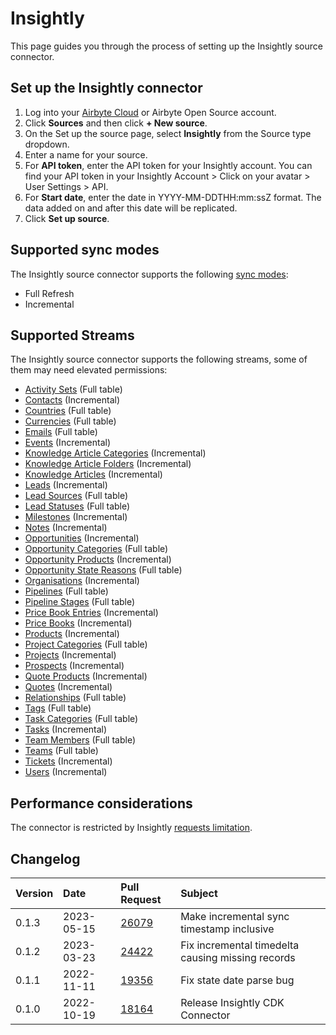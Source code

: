 # Insightly

This page guides you through the process of setting up the Insightly source connector.

## Set up the Insightly connector

1. Log into your [Airbyte Cloud](https://cloud.airbyte.com/workspaces) or Airbyte Open Source account.
2. Click **Sources** and then click **+ New source**.
3. On the Set up the source page, select **Insightly** from the Source type dropdown.
4. Enter a name for your source.
5. For **API token**, enter the API token for your Insightly account. You can find your API token in your Insightly Account > Click on your avatar > User Settings > API.
6. For **Start date**, enter the date in YYYY-MM-DDTHH:mm:ssZ format. The data added on and after this date will be replicated.
7. Click **Set up source**.

## Supported sync modes

The Insightly source connector supports the following [sync modes](https://docs.airbyte.com/cloud/core-concepts#connection-sync-modes):

 - Full Refresh
 - Incremental

## Supported Streams

The Insightly source connector supports the following streams, some of them may need elevated permissions:

* [Activity Sets](https://api.na1.insightly.com/v3.1/#!/ActivitySets/GetActivitySets) \(Full table\)
* [Contacts](https://api.na1.insightly.com/v3.1/#!/Contacts/GetEntities) \(Incremental\)
* [Countries](https://api.na1.insightly.com/v3.1/#!/Countries/GetCountries) \(Full table\)
* [Currencies](https://api.na1.insightly.com/v3.1/#!/Currencies/GetCurrencies) \(Full table\)
* [Emails](https://api.na1.insightly.com/v3.1/#!/Emails/GetEntities) \(Full table\)
* [Events](https://api.na1.insightly.com/v3.1/#!/Events/GetEntities) \(Incremental\)
* [Knowledge Article Categories](https://api.na1.insightly.com/v3.1/#!/KnowledgeArticleCategories/GetEntities) \(Incremental\)
* [Knowledge Article Folders](https://api.na1.insightly.com/v3.1/#!/KnowledgeArticleFolders/GetEntities) \(Incremental\)
* [Knowledge Articles](https://api.na1.insightly.com/v3.1/#!/KnowledgeArticles/GetEntities) \(Incremental\)
* [Leads](https://api.na1.insightly.com/v3.1/#!/Leads/GetEntities) \(Incremental\)
* [Lead Sources](https://api.na1.insightly.com/v3.1/#!/LeadSources/GetLeadSources) \(Full table\)
* [Lead Statuses](https://api.na1.insightly.com/v3.1/#!/LeadStatuses/GetLeadStatuses) \(Full table\)
* [Milestones](https://api.na1.insightly.com/v3.1/#!/Milestones/GetEntities) \(Incremental\)
* [Notes](https://api.na1.insightly.com/v3.1/#!/Notes/GetEntities) \(Incremental\)
* [Opportunities](https://api.na1.insightly.com/v3.1/#!/Opportunities/GetEntities) \(Incremental\)
* [Opportunity Categories](https://api.na1.insightly.com/v3.1/#!/OpportunityCategories/GetOpportunityCategories) \(Full table\)
* [Opportunity Products](https://api.na1.insightly.com/v3.1/#!/OpportunityProducts/GetEntities) \(Incremental\)
* [Opportunity State Reasons](https://api.na1.insightly.com/v3.1/#!/OpportunityStateReasons/GetOpportunityStateReasons) \(Full table\)
* [Organisations](https://api.na1.insightly.com/v3.1/#!/Organisations/GetEntities) \(Incremental\)
* [Pipelines](https://api.na1.insightly.com/v3.1/#!/Pipelines/GetPipelines) \(Full table\)
* [Pipeline Stages](https://api.na1.insightly.com/v3.1/#!/PipelineStages/GetPipelineStages) \(Full table\)
* [Price Book Entries](https://api.na1.insightly.com/v3.1/#!/PriceBookEntries/GetEntities) \(Incremental\)
* [Price Books](https://api.na1.insightly.com/v3.1/#!/PriceBooks/GetEntities) \(Incremental\)
* [Products](https://api.na1.insightly.com/v3.1/#!/Products/GetEntities) \(Incremental\)
* [Project Categories](https://api.na1.insightly.com/v3.1/#!/ProjectCategories/GetProjectCategories) \(Full table\)
* [Projects](https://api.na1.insightly.com/v3.1/#!/Projects/GetEntities) \(Incremental\)
* [Prospects](https://api.na1.insightly.com/v3.1/#!/Prospects/GetEntities) \(Incremental\)
* [Quote Products](https://api.na1.insightly.com/v3.1/#!/QuoteProducts/GetEntities) \(Incremental\)
* [Quotes](https://api.na1.insightly.com/v3.1/#!/Quotes/GetEntities) \(Incremental\)
* [Relationships](https://api.na1.insightly.com/v3.1/#!/Relationships/GetRelationships) \(Full table\)
* [Tags](https://api.na1.insightly.com/v3.1/#!/Tags/GetTags) \(Full table\)
* [Task Categories](https://api.na1.insightly.com/v3.1/#!/TaskCategories/GetTaskCategories) \(Full table\)
* [Tasks](https://api.na1.insightly.com/v3.1/#!/Tasks/GetEntities) \(Incremental\)
* [Team Members](https://api.na1.insightly.com/v3.1/#!/TeamMembers/GetTeamMembers) \(Full table\)
* [Teams](https://api.na1.insightly.com/v3.1/#!/Teams/GetTeams) \(Full table\)
* [Tickets](https://api.na1.insightly.com/v3.1/#!/Tickets/GetEntities) \(Incremental\)
* [Users](https://api.na1.insightly.com/v3.1/#!/Users/GetUsers) \(Incremental\)


## Performance considerations

The connector is restricted by Insightly [requests limitation](https://api.na1.insightly.com/v3.1/#!/Overview/Introduction).


## Changelog

| Version | Date       | Pull Request                                             | Subject                                                                           |
| :------ | :--------- | :------------------------------------------------------- | :-------------------------------------------------------------------------------- |
| 0.1.3   | 2023-05-15 |[26079](https://github.com/airbytehq/airbyte/pull/26079)  | Make incremental sync timestamp inclusive   |
| 0.1.2   | 2023-03-23 |[24422](https://github.com/airbytehq/airbyte/pull/24422)  | Fix incremental timedelta causing missing records   |
| 0.1.1   | 2022-11-11 |[19356](https://github.com/airbytehq/airbyte/pull/19356)  | Fix state date parse bug                            |
| 0.1.0   | 2022-10-19 |[18164](https://github.com/airbytehq/airbyte/pull/18164)  | Release Insightly CDK Connector                     |

